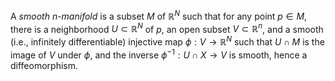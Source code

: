 A *smooth* $n$-*manifold* is a subset $M$ of $\mathbb{R}^N$ such that for any point $p \in M$, there is a neighborhood $U \subset \mathbb{R}^N$ of $p$, an open subset $V \subset \mathbb{R}^n$, and a smooth (i.e., infinitely differentiable) injective map $\phi: V \to \mathbb{R}^N$ such that $U \cap M$ is the image of $V$ under $\phi$, and the inverse $\phi^{-1}: U \cap X \to V$ is smooth, hence a diffeomorphism.
